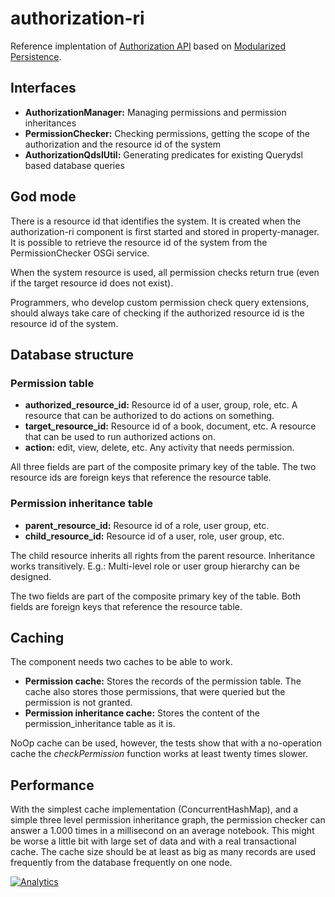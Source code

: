 authorization-ri
================

Reference implentation of [Authorization API][1] based on
[Modularized Persistence][2].

## Interfaces

 - __AuthorizationManager:__ Managing permissions and permission
   inheritances
 - __PermissionChecker:__ Checking permissions, getting the scope of the
   authorization and the resource id of the system
 - __AuthorizationQdslUtil:__ Generating predicates for existing Querydsl
   based database queries

## God mode

There is a resource id that identifies the system. It is created when
the authorization-ri component is first started and stored in
property-manager. It is possible to retrieve the resource id of the
system from the PermissionChecker OSGi service.

When the system resource is used, all permission checks return
true (even if the target resource id does not exist).

Programmers, who develop custom permission check query extensions, should
always take care of checking if the authorized resource id is the resource
id of the system.

## Database structure

### Permission table

 - __authorized_resource_id:__ Resource id of a user, group, role, etc.
   A resource that can be authorized to do actions on something.
 - __target_resource_id:__ Resource id of a book, document, etc. A resource
   that can be used to run authorized actions on.
 - __action:__ edit, view, delete, etc. Any activity that needs permission.

All three fields are part of the composite primary key of the table. The
two resource ids are foreign keys that reference the resource table.

### Permission inheritance table

 - __parent_resource_id:__ Resource id of a role, user group, etc.
 - __child_resource_id:__ Resource id of a user, role, user group, etc.

The child resource inherits all rights from the parent resource. Inheritance
works transitively. E.g.: Multi-level role or user group hierarchy can be
designed.

The two fields are part of the composite primary key of the table. Both
fields are foreign keys that reference the resource table.

## Caching

The component needs two caches to be able to work.

 - __Permission cache:__ Stores the records of the permission table. The cache
   also stores those permissions, that were queried but the permission is
   not granted.
 - __Permission inheritance cache:__ Stores the content of the
   permission_inheritance table as it is.

NoOp cache can be used, however, the tests show that with a no-operation
cache the _checkPermission_ function works at least twenty times slower.

## Performance

With the simplest cache implementation (ConcurrentHashMap), and a simple
three level permission inheritance graph, the permission checker can answer
a 1.000 times in a millisecond on an average notebook. This might be worse a
little bit with large set of data and with a real transactional cache.
The cache size should be at least as big as many records are used frequently
from the database frequently on one node.

[![Analytics](https://ga-beacon.appspot.com/UA-15041869-4/everit-org/authorization-ri)](https://github.com/igrigorik/ga-beacon)

[1]: https://github.com/everit-org/authorization-api
[2]: http://everitorg.wordpress.com/2014/06/18/modularized-persistence/
